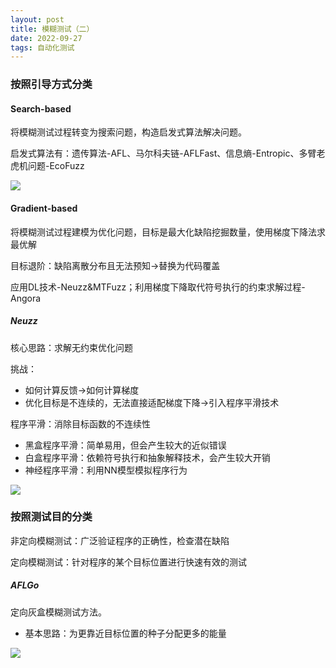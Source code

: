 ```yaml
---
layout: post
title: 模糊测试（二）
date: 2022-09-27
tags: 自动化测试
---
```


### 按照引导方式分类

#### Search-based

将模糊测试过程转变为搜索问题，构造启发式算法解决问题。

启发式算法有：遗传算法-AFL、马尔科夫链-AFLFast、信息熵-Entropic、多臂老虎机问题-EcoFuzz

![](E:\GithubPage\newtank1.github.io\assets\images\QQ截图20220927110059.png)

#### Gradient-based

将模糊测试过程建模为优化问题，目标是最大化缺陷挖掘数量，使用梯度下降法求最优解

目标退阶：缺陷离散分布且无法预知->替换为代码覆盖

应用DL技术-Neuzz&MTFuzz；利用梯度下降取代符号执行的约束求解过程-Angora

##### Neuzz

核心思路：求解无约束优化问题

挑战：

- 如何计算反馈->如何计算梯度
- 优化目标是不连续的，无法直接适配梯度下降->引入程序平滑技术

程序平滑：消除目标函数的不连续性

- 黑盒程序平滑：简单易用，但会产生较大的近似错误
- 白盒程序平滑：依赖符号执行和抽象解释技术，会产生较大开销
- 神经程序平滑：利用NN模型模拟程序行为

![](E:\GithubPage\newtank1.github.io\assets\images\QQ截图20220927110030.png)

### 按照测试目的分类

非定向模糊测试：广泛验证程序的正确性，检查潜在缺陷

定向模糊测试：针对程序的某个目标位置进行快速有效的测试

##### AFLGo

定向灰盒模糊测试方法。

- 基本思路：为更靠近目标位置的种子分配更多的能量

![](E:\GithubPage\newtank1.github.io\assets\images\QQ截图20220927110131.png)